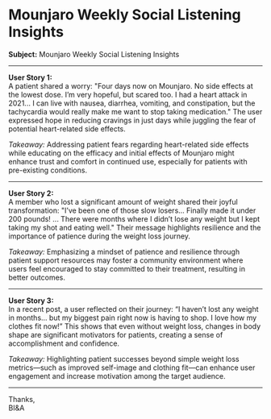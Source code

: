 # Mounjaro Weekly Social Listening Insights

**Subject:** Mounjaro Weekly Social Listening Insights

---

**User Story 1:**  
A patient shared a worry: "Four days now on Mounjaro. No side effects at the lowest dose. I’m very hopeful, but scared too. I had a heart attack in 2021... I can live with nausea, diarrhea, vomiting, and constipation, but the tachycardia would really make me want to stop taking medication." The user expressed hope in reducing cravings in just days while juggling the fear of potential heart-related side effects.

*Takeaway:* Addressing patient fears regarding heart-related side effects while educating on the efficacy and initial effects of Mounjaro might enhance trust and comfort in continued use, especially for patients with pre-existing conditions.

---

**User Story 2:**  
A member who lost a significant amount of weight shared their joyful transformation: "I’ve been one of those slow losers... Finally made it under 200 pounds! ... There were months where I didn’t lose any weight but I kept taking my shot and eating well." Their message highlights resilience and the importance of patience during the weight loss journey.

*Takeaway:* Emphasizing a mindset of patience and resilience through patient support resources may foster a community environment where users feel encouraged to stay committed to their treatment, resulting in better outcomes.

---

**User Story 3:**  
In a recent post, a user reflected on their journey: “I haven’t lost any weight in months... but my biggest pain right now is having to shop. I love how my clothes fit now!” This shows that even without weight loss, changes in body shape are significant motivators for patients, creating a sense of accomplishment and confidence.

*Takeaway:* Highlighting patient successes beyond simple weight loss metrics—such as improved self-image and clothing fit—can enhance user engagement and increase motivation among the target audience.

---

Thanks,  
BI&A